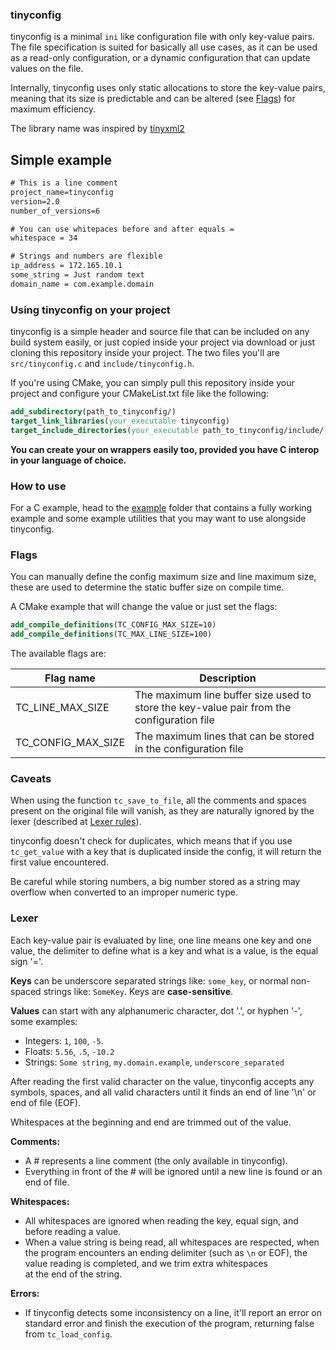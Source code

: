 ### tinyconfig

tinyconfig is a minimal `ini` like configuration file with only key-value pairs. The file specification
is suited for basically all use cases, as it can be used as a read-only configuration, or a dynamic
configuration that can update values on the file.

Internally, tinyconfig uses only static allocations to store the key-value pairs, meaning that its 
size is predictable and can be altered (see [Flags](#flags)) for maximum efficiency.

The library name was inspired by [tinyxml2](https://github.com/leethomason/tinyxml2)

## Simple example
```txt
# This is a line comment
project_name=tinyconfig
version=2.0
number_of_versions=6

# You can use whitepaces before and after equals =
whitespace = 34

# Strings and numbers are flexible
ip_address = 172.165.10.1
some_string = Just random text
domain_name = com.example.domain
```

### Using tinyconfig on your project
tinyconfig is a simple header and source file that can be included on any build system easily, or
just copied inside your project via download or just cloning this repository inside your project.
The two files you'll are `src/tinyconfig.c` and `include/tinyconfig.h`.

If you're using CMake, you can simply pull this repository inside your project and configure your 
CMakeList.txt 
file like the following:
```cmake
add_subdirectory(path_to_tinyconfig/)
target_link_libraries(your_executable tinyconfig)
target_include_directories(your_executable path_to_tinyconfig/include/)
```

**You can create your on wrappers easily too, provided you have C interop in your language of choice.**

### How to use
For a C example, head to the [example](/example) folder that contains a fully working example and 
some example utilities that you may want to use alongside tinyconfig.

### Flags
You can manually define the config maximum size and line maximum size, these are used to determine
the static buffer size on compile time.

A CMake example that will change the value or just set the flags:
```cmake
add_compile_definitions(TC_CONFIG_MAX_SIZE=10)
add_compile_definitions(TC_MAX_LINE_SIZE=100)
```

The available flags are:

| Flag name          | Description                                                                               |
|--------------------|-------------------------------------------------------------------------------------------|
| TC_LINE_MAX_SIZE   | The maximum line buffer size used to store the key-value pair from the configuration file |
| TC_CONFIG_MAX_SIZE | The maximum lines that can be stored in the configuration file                            |

### Caveats
When using the function `tc_save_to_file`, all the comments and spaces present on the original file 
will vanish, as they are naturally ignored by the lexer (described at [Lexer rules](#Lexer)).

tinyconfig doesn't check for duplicates, which means that if you use `tc_get_value` with a key that 
is duplicated inside the config, it will return the first value encountered.

Be careful while storing numbers, a big number stored as a string may overflow when converted to an 
improper numeric type.

### Lexer
Each key-value pair is evaluated by line, one line means one key and one value, the delimiter to 
define what is a key and what is a value, is the equal sign '='.

**Keys** can be underscore separated strings like: `some_key`, or normal non-spaced strings like:
`SomeKey`. Keys are **case-sensitive**.

**Values** can start with any alphanumeric character, dot '.', or hyphen '-', some examples:
- Integers: `1`, `100`, `-5`.
- Floats: `5.56`, `.5`, `-10.2`
- Strings: `Some string`, `my.domain.example`, `underscore_separated`

After reading the first valid character on the value, tinyconfig accepts any symbols, spaces, and
all valid characters until it finds an end of line '\n' or end of file (EOF). 

Whitespaces at the beginning and end are trimmed out of the value.

**Comments:**
- A # represents a line comment (the only available in tinyconfig).
- Everything in front of the # will be ignored until a new line is found or an end of file.

**Whitespaces:**
- All whitespaces are ignored when reading the key, equal sign, and before reading a value.
- When a value string is being read, all whitespaces are respected, when the program encounters an
  ending delimiter (such as `\n` or EOF), the value reading is completed, and we trim extra whitespaces  
  at the end of the string.

**Errors:**
- If tinyconfig detects some inconsistency on a line, it'll report an error on standard error and
  finish the execution of the program, returning false from `tc_load_config`.

